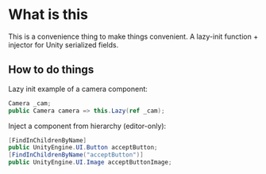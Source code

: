 # What is this

This is a convenience thing to make things convenient. A lazy-init function + injector for Unity serialized fields.

## How to do things

Lazy init example of a camera component:

```c#
Camera _cam;
public Camera camera => this.Lazy(ref _cam);
```

Inject a component from hierarchy (editor-only):

```c#
[FindInChildrenByName]
public UnityEngine.UI.Button acceptButton;
[FindInChildrenByName("acceptButton")]
public UnityEngine.UI.Image acceptButtonImage;
```
